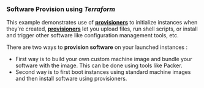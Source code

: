 ### Software Provision using *Terraform*

This example demonstrates use of **[provisioners](https://www.terraform.io/docs/provisioners/index.html)** to initialize instances when they're created, [**provisioners**](https://www.terraform.io/docs/provisioners/index.html) let you upload files, run shell scripts, or install and trigger other software like configuration management tools, etc.

There are two ways to **provision software** on your launched instances :

- First way is to build your own custom machine image and bundle your software with the image. This can be done using tools like Packer. 
- Second way is to first boot instances using standard machine images and then install software using provisioners.



